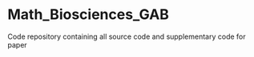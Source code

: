 # Math_Biosciences_GAB
 Code repository containing all source code and supplementary code for paper 
